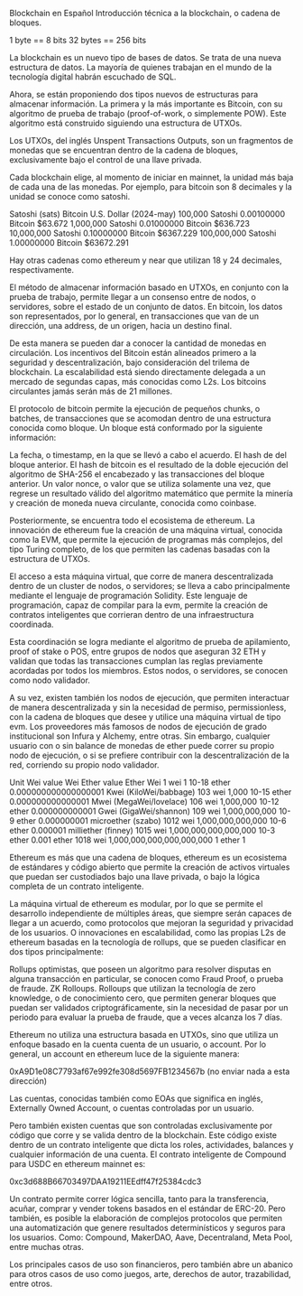 Blockchain en Español
Introducción técnica a la blockchain, o cadena de bloques.

1 byte == 8 bits
32 bytes == 256 bits

La blockchain es un nuevo tipo de bases de datos. Se trata de una nueva estructura de datos. La mayoría de quienes trabajan en el mundo de la tecnología digital habrán escuchado de SQL.

Ahora, se están proponiendo dos tipos nuevos de estructuras para almacenar información. La primera y la más importante es Bitcoin, con su algoritmo de prueba de trabajo (proof-of-work, o simplemente POW). Este algoritmo está construido siguiendo una estructura de UTXOs. 

Los UTXOs, del inglés Unspent Transactions Outputs, son un fragmentos de monedas que se encuentran dentro de la cadena de bloques, exclusivamente bajo el control de una llave privada.

Cada blockchain elige, al momento de iniciar en mainnet, la unidad más baja de cada una de las monedas. Por ejemplo, para bitcoin son 8 decimales y la unidad se conoce como satoshi.

Satoshi (sats)	Bitcoin	U.S. Dollar (2024-may)
100,000 Satoshi	0.00100000 Bitcoin	$63.672
1,000,000 Satoshi	0.01000000 Bitcoin	$636.723
10,000,000 Satoshi	0.10000000 Bitcoin	$6367.229
100,000,000 Satoshi	1.00000000 Bitcoin	$63672.291

Hay otras cadenas como ethereum y near que utilizan 18 y 24 decimales, respectivamente.

El método de almacenar información basado en UTXOs, en conjunto con la prueba de trabajo, permite llegar a un consenso entre de nodos, o servidores, sobre el estado de un conjunto de datos. En bitcoin, los datos son representados, por lo general, en transacciones que van de un dirección, una address, de un origen, hacia un destino final.

De esta manera se pueden dar a conocer la cantidad de monedas en circulación. Los incentivos del Bitcoin están alineados primero a la seguridad y descentralización, bajo consideración del trilema de blockchain. La escalabilidad está siendo directamente delegada a un mercado de segundas capas, más conocidas como L2s. Los bitcoins circulantes jamás serán más de 21 millones.

El protocolo de bitcoin permite la ejecución de pequeños chunks, o batches, de transacciones que se acomodan dentro de una estructura conocida como bloque. Un bloque está conformado por la siguiente información:

La fecha, o timestamp, en la que se llevó a cabo el acuerdo.
El hash de del bloque anterior. El hash de bitcoin es el resultado de la doble ejecución del algoritmo de SHA-256 el encabezado y las transacciones del bloque anterior.
Un valor nonce, o valor que se utiliza solamente una vez, que regrese un resultado válido del algoritmo matemático que permite la minería y creación de moneda nueva circulante, conocida como coinbase.

Posteriormente, se encuentra todo el ecosistema de ethereum. La innovación de ethereum fue la creación de una máquina virtual, conocida como la EVM, que permite la ejecución de programas más complejos, del tipo Turing completo, de los que permiten las cadenas basadas con la estructura de UTXOs.

El acceso a esta máquina virtual, que corre de manera descentralizada dentro de un cluster de nodos, o servidores; se lleva a cabo principalmente mediante el lenguaje de programación Solidity. Este lenguaje de programación, capaz de compilar para la evm, permite la creación de contratos inteligentes que corrieran dentro de una infraestructura coordinada.

Esta coordinación se logra mediante el algoritmo de prueba de apilamiento, proof of stake o POS, entre grupos de nodos que aseguran 32 ETH y validan que todas las transacciones cumplan las reglas previamente acordadas por todos los miembros. Estos nodos, o servidores, se conocen como nodo validador.

A su vez, existen también los nodos de ejecución, que permiten interactuar de manera descentralizada y sin la necesidad de permiso, permissionless, con la cadena de bloques que desee y utilice una máquina virtual de tipo evm. Los proveedores más famosos de nodos de ejecución de grado institucional son Infura y Alchemy, entre otras. Sin embargo, cualquier usuario con o sin balance de monedas de ether puede correr su propio nodo de ejecución, o si se prefiere contribuir con la descentralización de la red, corriendo su propio nodo validador.

Unit	Wei value	Wei	Ether value	Ether
Wei	1 wei	1	10-18 ether	0.000000000000000001
Kwei (KiloWei/babbage)	103 wei	1,000	10-15 ether	0.000000000000001
Mwei (MegaWei/lovelace)	106 wei	1,000,000	10-12 ether	0.000000000001
Gwei (GigaWei/shannon)	109 wei	1,000,000,000	10-9 ether	0.000000001
microether (szabo)	1012 wei	1,000,000,000,000	10-6 ether	0.000001
milliether (finney)	1015 wei	1,000,000,000,000,000	10-3 ether	0.001
ether	1018 wei	1,000,000,000,000,000,000	1 ether	1

Ethereum es más que una cadena de bloques, ethereum es un ecosistema de estándares y código abierto que permite la creación de activos virtuales que puedan ser custodiados bajo una llave privada, o bajo la lógica completa de un contrato inteligente.

La máquina virtual de ethereum es modular, por lo que se permite el desarrollo independiente de múltiples áreas, que siempre serán capaces de llegar a un acuerdo, como protocolos que mejoran la seguridad y privacidad de los usuarios. O innovaciones en escalabilidad, como las propias L2s de ethereum basadas en la tecnología de rollups, que se pueden clasificar en dos tipos principalmente:

Rollups optimistas, que poseen un algoritmo para resolver disputas en alguna transacción en particular, se conocen como Fraud Proof, o prueba de fraude.
ZK Rolloups. Rolloups que utilizan la tecnología de zero knowledge, o de conocimiento cero, que permiten generar bloques que puedan ser validados criptográficamente, sin la necesidad de pasar por un periodo para evaluar la prueba de fraude, que a veces alcanza los 7 días.

Ethereum no utiliza una estructura basada en UTXOs, sino que utiliza un enfoque basado en la cuenta cuenta de un usuario, o account. Por lo general, un account en ethereum luce de la siguiente manera:

0xA9D1e08C7793af67e992fe308d5697FB1234567b (no enviar nada a esta dirección)

Las cuentas, conocidas también como EOAs que significa en inglés, Externally Owned Account, o cuentas controladas por un usuario.

Pero también existen cuentas que son controladas exclusivamente por código que corre y se valida dentro de la blockchain. Este código existe dentro de un contrato inteligente que dicta los roles, actividades, balances y cualquier información de una cuenta. El contrato inteligente de Compound para USDC en ethereum mainnet es: 

0xc3d688B66703497DAA19211EEdff47f25384cdc3

Un contrato permite correr lógica sencilla, tanto para la transferencia, acuñar, comprar y vender tokens basados en el estándar de ERC-20. Pero también, es posible la elaboración de complejos protocolos que permiten una automatización que genere resultados determinísticos y seguros para los usuarios. Como: Compound, MakerDAO, Aave, Decentraland, Meta Pool, entre muchas otras.

Los principales casos de uso son financieros, pero también abre un abanico para otros casos de uso como juegos, arte, derechos de autor, trazabilidad, entre otros.





